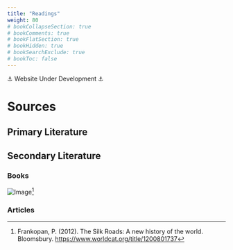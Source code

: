 ```yaml
---
title: "Readings"
weight: 80
# bookCollapseSection: true
# bookComments: true
# bookFlatSection: true
# bookHidden: true
# bookSearchExclude: true
# bookToc: false
---
```


⚓ Website Under Development ⚓

# Sources

## Primary Literature

## Secondary Literature

### Books

![Image](/images/covers/frankopan.jpg)[^frankopan_silk_2012]

### Articles

<!-- Use CNTRL + ALT + Z to cite from Zotero (Zotero has to run) --> 

[^frankopan_silk_2012]: Frankopan, P. (2012). The Silk Roads: A new history of the world. Bloomsbury. https://www.worldcat.org/title/1200801737
